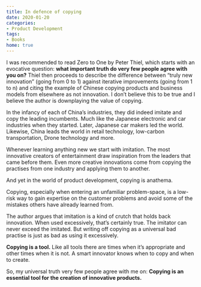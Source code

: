 ```yaml
---
title: In defence of copying
date: 2020-01-20
categories:
- Product Development
tags:
- Books
home: true
---
```


I was recommended to read Zero to One by Peter Thiel, which starts with an evocative question: **what important truth do very few people agree with you on?** Thiel then proceeds to describe the difference between “truly new innovation” (going from 0 to 1) against iterative improvements (going from 1 to n) and citing the example of Chinese copying products and business models from elsewhere as not innovation. I don’t believe this to be true and I believe the author is downplaying the value of copying.

In the infancy of each of China’s industries, they did indeed imitate and copy the leading incumbents. Much like the Japanese electronic and car industries when they started. Later, Japanese car makers led the world. Likewise, China leads the world in retail technology, low-carbon transportation, Drone technology and more.

Whenever learning anything new we start with imitation. The most innovative creators of entertainment draw inspiration from the leaders that came before them. Even more creative innovations come from copying the practises from one industry and applying them to another.

And yet in the world of product development, copying is anathema.

Copying, especially when entering an unfamiliar problem-space, is a low-risk way to gain expertise on the customer problems and avoid some of the mistakes others have already learned from.

The author argues that imitation is a kind of crutch that holds back innovation. When used excessively, that’s certainly true. The imitator can never exceed the imitated. But writing off copying as a universal bad practise is just as bad as using it excessively.

**Copying is a tool.** Like all tools there are times when it’s appropriate and other times when it is not. A smart innovator knows when to copy and when to create.

So, my universal truth very few people agree with me on: 
**Copying is an essential tool for the creation of innovative products.**
